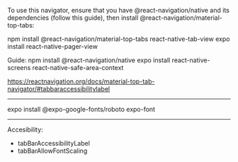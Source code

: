 To use this navigator, ensure that you have @react-navigation/native and its dependencies (follow this guide), then install @react-navigation/material-top-tabs:

npm install @react-navigation/material-top-tabs react-native-tab-view
expo install react-native-pager-view



Guide:
npm install @react-navigation/native
expo install react-native-screens react-native-safe-area-context

https://reactnavigation.org/docs/material-top-tab-navigator/#tabbaraccessibilitylabel

----------------------


expo install @expo-google-fonts/roboto expo-font


-------------
Accesibility:
- tabBarAccessibilityLabel
- tabBarAllowFontScaling